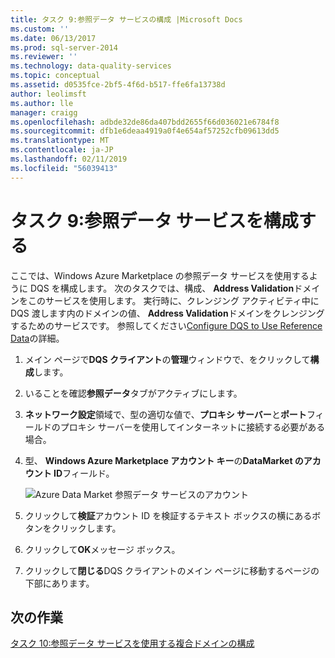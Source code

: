 ```yaml
---
title: タスク 9:参照データ サービスの構成 |Microsoft Docs
ms.custom: ''
ms.date: 06/13/2017
ms.prod: sql-server-2014
ms.reviewer: ''
ms.technology: data-quality-services
ms.topic: conceptual
ms.assetid: d0535fce-2bf5-4f6d-b517-ffe6fa13738d
author: leolimsft
ms.author: lle
manager: craigg
ms.openlocfilehash: adbde32de86da407bdd2655f66d036021e6784f8
ms.sourcegitcommit: dfb1e6deaa4919a0f4e654af57252cfb09613dd5
ms.translationtype: MT
ms.contentlocale: ja-JP
ms.lasthandoff: 02/11/2019
ms.locfileid: "56039413"
---
```

# <a name="task-9-configuring-a-reference-data-service"></a>タスク 9:参照データ サービスを構成する
  ここでは、Windows Azure Marketplace の参照データ サービスを使用するように DQS を構成します。 次のタスクでは、構成、 **Address Validation**ドメインをこのサービスを使用します。 実行時に、クレンジング アクティビティ中に DQS 渡します内のドメインの値、 **Address Validation**ドメインをクレンジングするためのサービスです。 参照してください[Configure DQS to Use Reference Data](https://msdn.microsoft.com/library/hh213070.aspx)の詳細。  
  
1.  メイン ページで**DQS クライアント**の**管理**ウィンドウで、をクリックして**構成**します。  
  
2.  いることを確認**参照データ**タブがアクティブにします。  
  
3.  **ネットワーク設定**領域で、型の適切な値で、**プロキシ サーバー**と**ポート**フィールドのプロキシ サーバーを使用してインターネットに接続する必要がある場合。  
  
4.  型、 **Windows Azure Marketplace アカウント キー**の**DataMarket のアカウント ID**フィールド。  
  
     ![Azure Data Market 参照データ サービスのアカウント](../../2014/tutorials/media/et-configuringareferencedataservice.jpg "Azure Data Market 参照データ サービス アカウント")  
  
5.  クリックして**検証**アカウント ID を検証するテキスト ボックスの横にあるボタンをクリックします。  
  
6.  クリックして**OK**メッセージ ボックス。  
  
7.  クリックして**閉じる**DQS クライアントのメイン ページに移動するページの下部にあります。  
  
## <a name="next-task"></a>次の作業  
 [タスク 10:参照データ サービスを使用する複合ドメインの構成](../../2014/tutorials/task-10-configuring-composite-domain-to-use-reference-data-service.md)  
  
  
